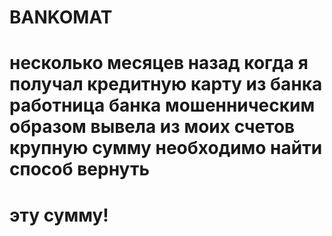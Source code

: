 # BANKOMAT
# несколько месяцев назад когда я получал кредитную карту из банка работница банка мошенническим образом вывела из моих счетов крупную сумму необходимо найти способ вернуть 

#  эту сумму!
